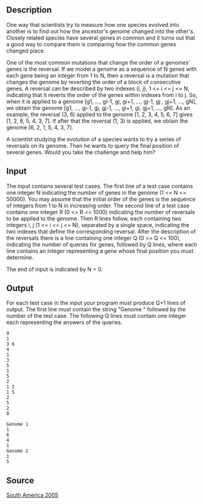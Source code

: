 <h2>Description</h2><p>One way that scientists try to measure how one species evolved into another is to find out how the ancestor's genome changed into the other's. Closely related species have several genes in common and it turns out that a good way to compare them is comparing how the common genes changed place.
</p>
One of the most common mutations that change the order of a genomes' genes is the reversal. If we model a genome as a sequence of N genes with each gene being an integer from 1 to N, then a reversal is a mutation that changes the genome by reverting the order of a block of consecutive genes. A reversal can be described by two indexes (i, j), 1 &lt;= i &lt;= j &lt;= N, indicating that it reverts the order of the genes within indexes from i to j. So, when it is applied to a genome [g1, ..., gi-1, gi, gi+1, ..., gj-1, gj , gj+1, ..., gN], we obtain the genome [g1, ..., gi-1, gj, gj-1, ..., gi+1, gi, gj+1, ..., gN]. As an example, the reversal (3, 6) applied to the genome [1, 2, 3, 4, 5, 6, 7] gives [1, 2, 6, 5, 4, 3, 7]. If after that the reversal (1, 3) is applied, we obtain the genome [6, 2, 1, 5, 4, 3, 7].

A scientist studying the evolution of a species wants to try a series of reversals on its genome. Then he wants to query the final position of several genes. Would you take the challenge and help him?<h2>Input</h2><p>The input contains several test cases. The first line of a test case contains one integer N indicating the number of genes in the genome (1 &lt;= N &lt;= 50000). You may assume that the initial order of the genes is the sequence of integers from 1 to N in increasing order. The second line of a test case contains one integer R (0 &lt;= R &lt;= 1000) indicating the number of reversals to be applied to the genome. Then R lines follow, each containing two integers i, j (1 &lt;= i &lt;= j &lt;= N), separated by a single space, indicating the two indexes that define the corresponding reversal. After the description of the reversals there is a line containing one integer Q (0 &lt;= Q &lt;= 100), indicating the number of queries for genes, followed by Q lines, where each line contains an integer representing a gene whose final position you must determine.
</p>The end of input is indicated by N = 0.<h2>Output</h2><p>For each test case in the input your program must produce Q+1 lines of output. The first line must contain the string "Genome " followed by the number of the test case. The following Q lines must contain one integer each representing the answers of the queries.</p><pre><code class="language-input1">9
1
3 6
4
1
3
5
1
5
2
1 2
1 5
2
5
2
0</code></pre><pre><code class="language-output1">Genome 1
1
6
4
1
Genome 2
1
5</code></pre><h2>Source</h2><a href="searchproblem?field=source&amp;key=South+America+2005">South America 2005</a>